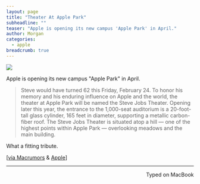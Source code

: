 ```yaml
---
layout: page
title: "Theater At Apple Park"
subheadline: ""
teaser: "Apple is opening its new campus 'Apple Park' in April."
author: Morgan
categories:
  - apple
breadcrumb: true
---
```

![](http://imgur.com/vllGFwa.jpg)

Apple is opening its new campus "Apple Park" in April.

> Steve would have turned 62 this Friday, February 24. To honor his memory and his enduring influence on Apple and the world, the theater at Apple Park will be named the Steve Jobs Theater. Opening later this year, the entrance to the 1,000-seat auditorium is a 20-foot-tall glass cylinder, 165 feet in diameter, supporting a metallic carbon-fiber roof. The Steve Jobs Theater is situated atop a hill — one of the highest points within Apple Park — overlooking meadows and the main building.

What a fitting tribute.

[[via Macrumors](https://www.macrumors.com/2017/02/22/apple-park-steve-jobs-theater/) & [Apple](http://www.apple.com/newsroom/2017/02/apple-park-opens-to-employees-in-april.html)]

---
<p align="right">Typed on MacBook</p>
